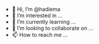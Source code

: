 - 👋 Hi, I’m @hadiema
- 👀 I’m interested in ...
- 🌱 I’m currently learning ...
- 💞️ I’m looking to collaborate on ...
- 📫 How to reach me ...

<!---
hadiema/hadiema is a ✨ special ✨ repository because its `README.md` (this file) appears on your GitHub profile.
You can click the Preview link to take a look at your changes.
--->
